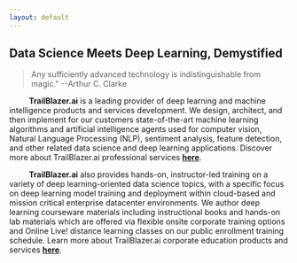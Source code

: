 ```yaml
---
layout: default
---
```


## Data Science Meets Deep Learning, Demystified

> Any sufficiently advanced technology is indistinguishable from magic." --Arthur C. Clarke
>

&nbsp;&nbsp;&nbsp;&nbsp;&nbsp;&nbsp;&nbsp;&nbsp;&nbsp;**TrailBlazer.ai** is a leading provider of deep learning and machine intelligence products and services development. We design, architect, and then implement for our customers state-of-the-art machine learning algorithms and artificial intelligence agents used for computer vision, Natural Language Processing (NLP), sentiment analysis, feature detection, and other related data science and deep learning applications. Discover more about TrailBlazer.ai professional services [**here**](https://TrailBlazer.ai/data_science_consulting).

&nbsp;&nbsp;&nbsp;&nbsp;&nbsp;&nbsp;&nbsp;&nbsp;&nbsp;**TrailBlazer.ai** also provides hands-on, instructor-led training on a variety of deep learning-oriented data science topics, with a specific focus on deep learning model training and deployment within cloud-based and mission critical enterprise datacenter environments. We author deep learning courseware materials including instructional books and hands-on lab materials which are offered via flexible onsite corporate training options and Online Live! distance learning classes on our public enrollment training schedule. Learn more about TrailBlazer.ai corporate education products and services [**here**](https://TrailBlazer.ai/machine_learning_certification).
